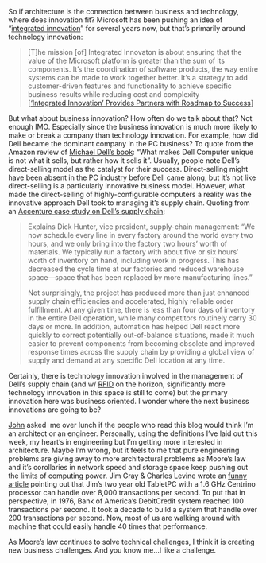 So if architecture is the connection between business and technology,
where does innovation fit? Microsoft has been pushing an idea of
“[integrated
innovation](http://www.microsoft.com/presspass/features/2004/jul04/07-12IntegratedInnovation.mspx)”
for several years now, but that’s primarily around technology
innovation:

> [T]he mission [of] Integrated Innovaton is about ensuring that the
> value of the Microsoft platform is greater than the sum of its
> components. It’s the coordination of software products, the way entire
> systems can be made to work together better. It’s a strategy to add
> customer-driven features and functionality to achieve specific
> business results while reducing cost and complexity\
> [[‘Integrated Innovation’ Provides Partners with Roadmap to
> Success](http://www.microsoft.com/presspass/features/2004/jul04/07-12IntegratedInnovation.mspx)]

But what about business innovation? How often do we talk about that? Not
enough IMO. Especially since the business innovation is much more likely
to make or break a company than technology innovation. For example, how
did Dell became the dominant company in the PC business? To quote from
the Amazon review of [Michael Dell’s
book](http://www.amazon.com/exec/obidos/ASIN/0887309151): “What makes
Dell Computer unique is not what it sells, but rather how it sells it”.
Usually, people note Dell’s direct-selling model as the catalyst for
their success. Direct-selling might have been absent in the PC industry
before Dell came along, but it’s not like direct-selling is a
particularly innovative business model. However, what made the
direct-selling of highly-configurable computers a reality was the
innovative approach Dell took to managing it’s supply chain. Quoting
from an [Accenture case study on Dell’s supply
chain](http://www.accenture.com/xd/xd.asp?it=enweb&xd=industries/communications/high-tech/case/high_dell.xml):

> Explains Dick Hunter, vice president, supply-chain management: “We now
> schedule every line in every factory around the world every two hours,
> and we only bring into the factory two hours’ worth of materials. We
> typically run a factory with about five or six hours’ worth of
> inventory on hand, including work in progress. This has decreased the
> cycle time at our factories and reduced warehouse space—space that has
> been replaced by more manufacturing lines.”
>
> Not surprisingly, the project has produced more than just enhanced
> supply chain efficiencies and accelerated, highly reliable order
> fulfillment. At any given time, there is less than four days of
> inventory in the entire Dell operation, while many competitors
> routinely carry 30 days or more. In addition, automation has helped
> Dell react more quickly to correct potentially out-of-balance
> situations, made it much easier to prevent components from becoming
> obsolete and improved response times across the supply chain by
> providing a global view of supply and demand at any specific Dell
> location at any time.

Certainly, there is technology innovation involved in the management of
Dell’s supply chain (and w/
[RFID](http://msdn.microsoft.com/architecture/default.aspx?pull=/library/en-us/dnbda/html/RFIDRetSupChn.asp)
on the horizon, significantly more technology innovation in this space
is still to come) but the primary innovation here was business oriented.
I wonder where the next business innovations are going to be?

[John](http://blogs.msdn.com/jdevados/) asked  me over lunch if the
people who read this blog would think I’m an architect or an engineer.
Personally, using the definitions I’ve laid out this week, my heart’s in
engineering but I’m getting more interested in architecture. Maybe I’m
wrong, but it feels to me that pure engineering problems are giving away
to more architectural problems as Moore’s law and it’s corollaries in
network speed and storage space keep pushing out the limits of computing
power. Jim Gray & Charles Levine wrote an [funny
article](http://research.microsoft.com/research/pubs/view.aspx?msr_tr_id=MSR-TR-2005-39)
pointing out that Jim’s two year old TabletPC with a 1.6 GHz Centrino
processor can handle over 8,000 transactions per second. To put that in
perspective, in 1976, Bank of America’s DebitCredit system reached 100
transactions per second. It took a decade to build a system that handle
over 200 transactions per second. Now, most of us are walking around
with machine that could easily handle 40 times that performance.

As Moore’s law continues to solve technical challenges, I think it is
creating new business challenges. And you know me…I like a challenge.
